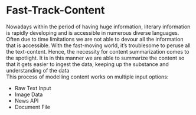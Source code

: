 # Fast-Track-Content

Nowadays within the period of having huge information, literary information is rapidly developing and is accessible in numerous diverse languages. Often due to time limitations we are not able to devour all the information that is accessible. With the fast-moving world, it’s troublesome to peruse all the text-content. Hence, the necessity for content summarization comes to the spotlight. It is in this manner we are able to summarize the content so that it gets easier to ingest the data, keeping up the substance and understanding of the data <br/>
This process of modelling content works on multiple input options:<br/>
 - Raw Text Input<br/>
 - Image Data<br/>
 - News API<br/>
 - Document File
